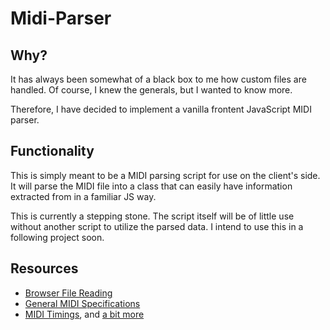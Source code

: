 # Midi-Parser

## Why?
It has always been somewhat of a black box to me how custom files are handled. Of course, I knew the generals, but I wanted to know more.

Therefore, I have decided to implement a vanilla frontent JavaScript MIDI parser.

## Functionality
This is simply meant to be a MIDI parsing script for use on the client's side. It will parse the MIDI file into a class that can easily have information extracted from in a familiar JS way. 

This is currently a stepping stone. The script itself will be of little use without another script to utilize the parsed data. I intend to use this in a following project soon.

## Resources
* [Browser File Reading](https://web.dev/read-files/)  
* [General MIDI Specifications](https://ccrma.stanford.edu/~craig/14q/midifile/MidiFileFormat.html)  
* [MIDI Timings](http://midi.teragonaudio.com/tech/midifile/ppqn.htm), and [a bit more](https://sites.uci.edu/camp2014/2014/05/19/timing-in-midi-files/)  
